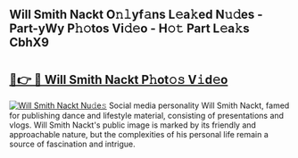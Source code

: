 ## Will Smith Nackt O𝚗𝚕yf𝚊ns L𝚎a𝚔ed N𝚞𝚍es - Part-yWy P𝚑𝚘tos Vi𝚍𝚎o - H𝚘𝚝 Part L𝚎a𝚔s CbhX9

# <h2><a href="http://kf61bi.oniu.top/?m=Will+Smith+Nackt">🔗👉 🔴 Will Smith Nackt P𝚑ot𝚘𝚜 V𝚒d𝚎o</a></h2>

[![Will Smith Nackt Nu𝚍e𝚜](https://i.imgur.com/0qMVB7G.gif)](http://kf61bi.oniu.top/?m=Will+Smith+Nackt)
Social media personality Will Smith Nackt, famed for publishing dance and lifestyle material, consisting of presentations and vlogs. Will Smith Nackt's public image is marked by its friendly and approachable nature, but the complexities of his personal life remain a source of fascination and intrigue.  
